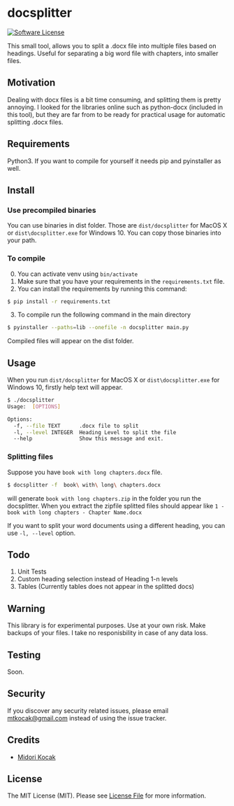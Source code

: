 # docsplitter

[![Software License][ico-license]](LICENSE.md)

This small tool, allows you to split a .docx file into multiple files based on headings. Useful for separating a big word file with chapters, into smaller files.

## Motivation

Dealing with docx files is a bit time consuming, and splitting them is pretty annoying. I looked for the libraries online such as python-docx (included in this tool), but they are far from to be ready for practical usage for automatic splitting .docx files.

## Requirements

Python3. If you want to compile for yourself it needs pip and pyinstaller as well.

## Install

### Use precompiled binaries

You can use binaries in dist folder. Those are `dist/docsplitter` for MacOS X or `dist\docsplitter.exe` for Windows 10. You can copy those binaries into your path.

### To compile

0. You can activate venv using `bin/activate`
1. Make sure that you have your requirements in the `requirements.txt` file.
2. You can install the requirements by running this command:

``` bash
$ pip install -r requirements.txt 
```

3. To compile run the following command in the main directory

``` bash
$ pyinstaller --paths=lib --onefile -n docsplitter main.py 
```

Compiled files will appear on the dist folder.

## Usage

When you run `dist/docsplitter` for MacOS X or `dist\docsplitter.exe` for Windows 10, firstly help text will appear.

``` bash
$ ./docsplitter
Usage:  [OPTIONS]

Options:
  -f, --file TEXT      .docx file to split
  -l, --level INTEGER  Heading Level to split the file
  --help               Show this message and exit.
```
### Splitting files

Suppose you have `book with long chapters.docx` file. 


``` bash
$ docsplitter -f  book\ with\ long\ chapters.docx
```

will generate `book with long chapters.zip` in the folder you run the docsplitter. When you extract the zipfile splitted files should appear like `1 - book with long chapters - Chapter Name.docx`

If you want to split your word documents using a different heading, you can use   `-l, --level` option. 

## Todo

1. Unit Tests
2. Custom heading selection instead of Heading 1-n levels
3. Tables (Currently tables does not appear in the splitted docs)

## Warning

This library is for experimental purposes. Use at your own risk. Make backups of your files. I take no responisbility in case of any data loss. 

## Testing

Soon.

## Security

If you discover any security related issues, please email mtkocak@gmail.com instead of using the issue tracker.

## Credits

- [Midori Kocak][link-author]

## License

The MIT License (MIT). Please see [License File](LICENSE.md) for more information.

[ico-license]: https://img.shields.io/badge/license-MIT-brightgreen.svg?style=flat-square
[link-author]: https://github.com/midorikocak
